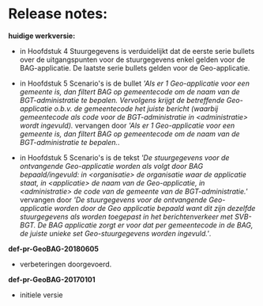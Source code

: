 # Release notes:

__huidige werkversie:__

- in Hoofdstuk 4 Stuurgegevens is verduidelijkt dat de eerste serie bullets over de uitgangspunten voor de stuurgegevens enkel gelden voor de BAG-applicatie. De laatste serie bullets gelden voor de Geo-applicatie.

- in Hoofdstuk 5 Scenario's is de bullet 
*'Als er 1 Geo-applicatie voor een gemeente is, dan filtert BAG op gemeentecode om de naam van de BGT-administratie te bepalen. Vervolgens krijgt de betreffende Geo-applicatie o.b.v. de gemeentecode het juiste bericht (waarbij gemeentecode als code voor de BGT-administratie in &lt;administratie&gt; wordt ingevuld).* 
vervangen door
*'Als er 1 Geo-applicatie voor een gemeente is, dan filtert BAG op gemeentecode om de naam van de BGT-administratie te bepalen.*.


- in Hoofdstuk 5 Scenario's is de tekst 
*'De stuurgegevens voor de ontvangende Geo-applicatie worden als volgt door BAG bepaald/ingevuld: in &lt;organisatie&gt; de organisatie waar de applicatie staat, in &lt;applicatie&gt; de naam van de Geo-applicatie, in &lt;administratie&gt; de code van de gemeente van de BGT-administratie.'*
vervangen door
*'De stuurgegevens voor de ontvangende Geo-applicatie worden door de Geo applicatie bepaald want dit zijn dezelfde stuurgegevens als worden toegepast in het berichtenverkeer met SVB-BGT. De BAG applicatie zorgt er voor dat per gemeentecode in de BAG, de juiste unieke set Geo-stuurgegevens worden ingevuld.'*.

__def-pr-GeoBAG-20180605__
- verbeteringen doorgevoerd.

__def-pr-GeoBAG-20170101__
- initiele versie




